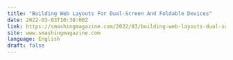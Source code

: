 ```yaml
---
title: "Building Web Layouts For Dual-Screen And Foldable Devices"
date: 2022-03-03T10:30:00Z
link: https://smashingmagazine.com/2022/03/building-web-layouts-dual-screen-foldable-devices/?utm_medium=RSS&utm_source=news.12bit.vn
site: www.smashingmagazine.com
language: English
draft: false
---
```

